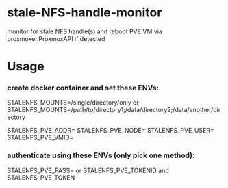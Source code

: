 # stale-NFS-handle-monitor
 monitor for stale NFS handle(s) and reboot PVE VM via proxmoxer.ProxmoxAPI if detected

# Usage
### create docker container and set these ENVs:

STALENFS_MOUNTS=/single/directory/only
or
STALENFS_MOUNTS=/path/to/directory1;/data/directory2;/data/another/directory

STALENFS_PVE_ADDR=<PVE Server IP or Hostname>
STALENFS_PVE_NODE=<PVE Node>
STALENFS_PVE_USER=<PVE Username>
STALENFS_PVE_VMID=<PVE VMID to Reboot>

### authenticate using these ENVs (only pick one method):

STALENFS_PVE_PASS=<PVE Password>
or
STALENFS_PVE_TOKENID and STALENFS_PVE_TOKEN
